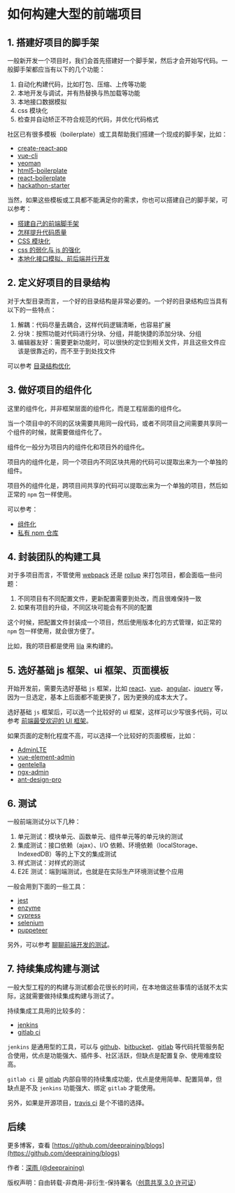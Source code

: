 # 如何构建大型的前端项目

## 1. 搭建好项目的脚手架

一般新开发一个项目时，我们会首先搭建好一个脚手架，然后才会开始写代码。一般脚手架都应当有以下的几个功能：

1. 自动化构建代码，比如打包、压缩、上传等功能
2. 本地开发与调试，并有热替换与热加载等功能
3. 本地接口数据模拟
4. css 模块化
5. 检查并自动矫正不符合规范的代码，并优化代码格式

社区已有很多模板（boilerplate）或工具帮助我们搭建一个现成的脚手架，比如：

- [create-react-app](https://github.com/facebook/create-react-app)
- [vue-cli](https://github.com/vuejs/vue-cli)
- [yeoman](http://yeoman.io/)
- [html5-boilerplate](https://github.com/h5bp/html5-boilerplate)
- [react-boilerplate](https://github.com/react-boilerplate/react-boilerplate)
- [hackathon-starter](https://github.com/sahat/hackathon-starter)

当然，如果这些模板或工具都不能满足你的需求，你也可以搭建自己的脚手架，可以参考：

- [搭建自己的前端脚手架](../web-advance/22.md)
- [怎样提升代码质量](../web-advance/12.md)
- [CSS 模块化](../web-advance/10.md)
- [css 的弱化与 js 的强化](../web-advance/21.md)
- [本地化接口模拟、前后端并行开发](../web-advance/2.md)

## 2. 定义好项目的目录结构

对于大型目录而言，一个好的目录结构是非常必要的。一个好的目录结构应当具有以下的一些特点：

1. 解耦：代码尽量去耦合，这样代码逻辑清晰，也容易扩展
2. 分块：按照功能对代码进行分块、分组，并能快捷的添加分块、分组
3. 编辑器友好：需要更新功能时，可以很快的定位到相关文件，并且这些文件应该是很靠近的，而不至于到处找文件

可以参考 [目录结构优化](../web-advance/11.md)

## 3. 做好项目的组件化

这里的组件化，并非框架层面的组件化，而是工程层面的组件化。

当一个项目中的不同的区块需要共用同一段代码，或者不同项目之间需要共享同一个组件的时候，就需要做组件化了。

组件化一般分为项目内的组件化和项目外的组件化。

项目内的组件化是，同一个项目内不同区块共用的代码可以提取出来为一个单独的组件。

项目外的组件化是，跨项目间共享的代码可以提取出来为一个单独的项目，然后如正常的 `npm` 包一样使用。

可以参考：

- [组件化](../web-advance/6.md)
- [私有 npm 仓库](../web-advance/7.md)

## 4. 封装团队的构建工具

对于多项目而言，不管使用 [webpack](https://github.com/webpack/webpack) 还是 [rollup](https://github.com/rollup/rollup) 来打包项目，都会面临一些问题：

1. 不同项目有不同配置文件，更新配置需要到处改，而且很难保持一致
2. 如果有项目的升级，不同区块可能会有不同的配置

这个时候，把配置文件封装成一个项目，然后使用版本化的方式管理，如正常的 `npm` 包一样使用，就会很方便了。

比如，我的项目都是使用 [lila](https://github.com/deepraining/lila) 来构建的。

## 5. 选好基础 js 框架、ui 框架、页面模板

开始开发前，需要先选好基础 `js` 框架，比如 [react](https://github.com/facebook/react)、[vue](https://github.com/vuejs/vue)、[angular](https://github.com/angular/angular)、[jquery](https://github.com/jquery/jquery) 等，因为一旦选定，基本上后面都不能更换了，因为更换的成本太大了。

选好基础 `js` 框架后，可以选一个比较好的 ui 框架，这样可以少写很多代码，可以参考 [前端最受欢迎的 UI 框架](../web-collect/1.md)。

如果页面的定制化程度不高，可以选择一个比较好的页面模板，比如：

- [AdminLTE](https://github.com/almasaeed2010/AdminLTE)
- [vue-element-admin](https://github.com/PanJiaChen/vue-element-admin)
- [gentelella](https://github.com/puikinsh/gentelella)
- [ngx-admin](https://github.com/akveo/ngx-admin)
- [ant-design-pro](https://github.com/ant-design/ant-design-pro)

## 6. 测试

一般前端测试分以下几种：

1. 单元测试：模块单元、函数单元、组件单元等的单元块的测试
2. 集成测试：接口依赖（ajax）、I/O 依赖、环境依赖（localStorage、IndexedDB）等的上下文的集成测试
3. 样式测试：对样式的测试
4. E2E 测试：端到端测试，也就是在实际生产环境测试整个应用

一般会用到下面的一些工具：

- [jest](https://github.com/facebook/jest)
- [enzyme](https://github.com/airbnb/enzyme)
- [cypress](https://github.com/cypress-io/cypress)
- [selenium](https://github.com/SeleniumHQ/selenium)
- [puppeteer](https://github.com/GoogleChrome/puppeteer)

另外，可以参考 [聊聊前端开发的测试](https://www.jianshu.com/p/1b99af371e66)。

## 7. 持续集成构建与测试

一般大型工程的的构建与测试都会花很长的时间，在本地做这些事情的话就不太实际，这就需要做持续集成构建与测试了。

持续集成工具用的比较多的：

- [jenkins](https://jenkins.io/)
- [gitlab ci](https://docs.gitlab.com/ee/ci/)

`jenkins` 是通用型的工具，可以与 [github](https://github.com)、[bitbucket](https://bitbucket.org/)、[gitlab](https://about.gitlab.com/) 等代码托管服务配合使用，优点是功能强大、插件多、社区活跃，但缺点是配置复杂、使用难度较高。

`gitlab ci` 是 [gitlab](https://about.gitlab.com/) 内部自带的持续集成功能，优点是使用简单、配置简单，但缺点是不及 `jenkins` 功能强大、绑定 `gitlab` 才能使用。

另外，如果是开源项目，[travis ci](https://www.travis-ci.org/) 是个不错的选择。

## 后续

更多博客，查看 [https://github.com/deepraining/blogs](https://github.com/deepraining/blogs)

作者：[深雨 (@deepraining)](https://github.com/deepraining)

版权声明：自由转载-非商用-非衍生-保持署名（[创意共享 3.0 许可证](https://creativecommons.org/licenses/by-nc-nd/3.0/deed.zh)）
